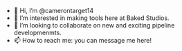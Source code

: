 - 👋 Hi, I’m @camerontarget14
- 👀 I’m interested in making tools here at Baked Studios.
- 💞️ I’m looking to collaborate on new and exciting pipeline developmenmts.
- 📫 How to reach me: you can message me here!

<!---
camerontarget14/camerontarget14 is a ✨ special ✨ repository because its `README.md` (this file) appears on your GitHub profile.
You can click the Preview link to take a look at your changes.
--->
